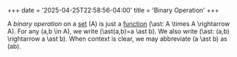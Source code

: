 +++
date = '2025-04-25T22:58:56-04:00'
title = 'Binary Operation'
+++

A _binary operation_ on a [set](/zettelkasten/definitions/set_theory/set)
\(A\) is just a [function](/zettelkasten/definitions/set_theory/function)
\(\ast: A \times A \rightarrow A\). For any \(a,b \in A\), we write
\(\ast(a,b)=a \ast b\). We also write \(\ast: (a,b) \rightarrow a \ast
b\). When context is clear, we may abbreviate \(a \ast b\) as \(ab\).
